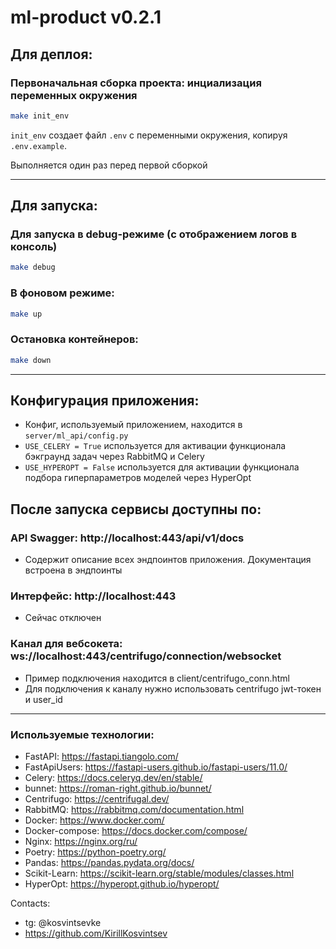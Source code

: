 # ml-product v0.2.1

## Для деплоя:

### Первоначальная сборка проекта: инциализация переменных окружения
```bash
make init_env
```
`init_env` создает файл `.env` с переменными окружения, копируя `.env.example`.

Выполняется один раз перед первой сборкой

---
## Для запуска:

### Для запуска в debug-режиме (с отображением логов в консоль)
```bash
make debug
```
### В фоновом режиме:
```bash
make up
```
### Остановка контейнеров:
```bash
make down
```

---
## Конфигурация приложения:

- Конфиг, используемый приложением, находится в `server/ml_api/config.py`
- `USE_CELERY = True` используется для активации функционала бэкграунд задач через RabbitMQ и Celery
- `USE_HYPEROPT = False` используется для активации функционала подбора гиперпараметров моделей через HyperOpt

## После запуска сервисы доступны по:

### API Swagger: http://localhost:443/api/v1/docs
- Содержит описание всех эндпоинтов приложения. Документация встроена в эндпоинты

### Интерфейс: http://localhost:443
- Сейчас отключен

### Канал для вебсокета: ws://localhost:443/centrifugo/connection/websocket
- Пример подключения находится в client/centrifugo_conn.html
- Для подключения к каналу нужно использовать centrifugo jwt-токен и user_id

---
### Используемые технологии:

- FastAPI: https://fastapi.tiangolo.com/
- FastApiUsers: https://fastapi-users.github.io/fastapi-users/11.0/
- Celery: https://docs.celeryq.dev/en/stable/
- bunnet: https://roman-right.github.io/bunnet/
- Centrifugo: https://centrifugal.dev/
- RabbitMQ: https://rabbitmq.com/documentation.html
- Docker: https://www.docker.com/
- Docker-compose: https://docs.docker.com/compose/
- Nginx: https://nginx.org/ru/
- Poetry: https://python-poetry.org/
- Pandas: https://pandas.pydata.org/docs/
- Scikit-Learn: https://scikit-learn.org/stable/modules/classes.html
- HyperOpt: https://hyperopt.github.io/hyperopt/

Contacts: 
- tg: @kosvintsevke
- https://github.com/KirillKosvintsev
